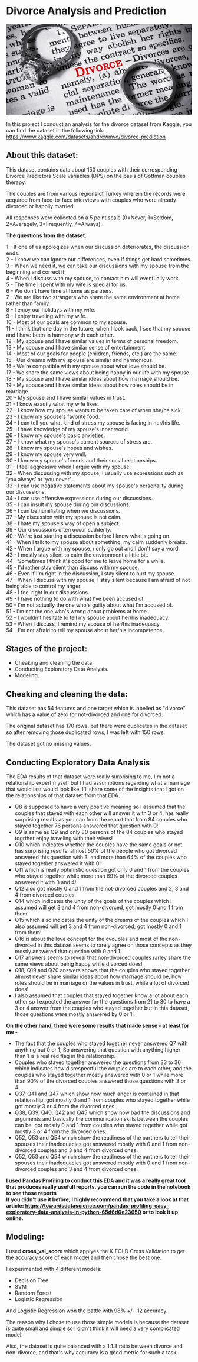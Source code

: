 # Divorce Analysis and Prediction

<img src="https://github.com/Aml-Hassan-Abd-El-hamid/Divorce-Analysis-and-Prediction/blob/main/divorce-rings.jpg">

In this project I conduct an analysis for the divorce dataset from Kaggle, you can find the dataset in the following link: https://www.kaggle.com/datasets/andrewmvd/divorce-prediction

## About this dataset:

This dataset contains data about 150 couples with their corresponding Divorce Predictors Scale variables (DPS) on the basis of Gottman couples therapy.

The couples are from various regions of Turkey wherein the records were acquired from face-to-face interviews with couples who were already divorced or happily married.

All responses were collected on a 5 point scale (0=Never, 1=Seldom, 2=Averagely, 3=Frequently, 4=Always).

**The questions from the dataset:**

1 - If one of us apologizes when our discussion deteriorates, the discussion ends.<br>
2 - I know we can ignore our differences, even if things get hard sometimes.<br>
3 - When we need it, we can take our discussions with my spouse from the beginning and correct it.<br>
4 - When I discuss with my spouse, to contact him will eventually work.<br>
5 - The time I spent with my wife is special for us.<br>
6 - We don't have time at home as partners.<br>
7 - We are like two strangers who share the same environment at home rather than family.<br>
8 - I enjoy our holidays with my wife.<br>
9 - I enjoy traveling with my wife.<br>
10 - Most of our goals are common to my spouse.<br>
11 - I think that one day in the future, when I look back, I see that my spouse and I have been in harmony with each other.<br>
12 - My spouse and I have similar values in terms of personal freedom.<br>
13 - My spouse and I have similar sense of entertainment.<br>
14 - Most of our goals for people (children, friends, etc.) are the same.<br>
15 - Our dreams with my spouse are similar and harmonious.<br>
16 - We're compatible with my spouse about what love should be.<br>
17 - We share the same views about being happy in our life with my spouse.<br>
18 - My spouse and I have similar ideas about how marriage should be.<br>
19 - My spouse and I have similar ideas about how roles should be in marriage.<br>
20 - My spouse and I have similar values in trust.<br>
21 - I know exactly what my wife likes.<br>
22 - I know how my spouse wants to be taken care of when she/he sick.<br>
23 - I know my spouse's favorite food.<br>
24 - I can tell you what kind of stress my spouse is facing in her/his life.<br>
25 - I have knowledge of my spouse's inner world.<br>
26 - I know my spouse's basic anxieties.<br>
27 - I know what my spouse's current sources of stress are.<br>
28 - I know my spouse's hopes and wishes.<br>
29 - I know my spouse very well.<br>
30 - I know my spouse's friends and their social relationships.<br>
31 - I feel aggressive when I argue with my spouse.<br>
32 - When discussing with my spouse, I usually use expressions such as ‘you always’ or ‘you never’ .<br>
33 - I can use negative statements about my spouse's personality during our discussions.<br>
34 - I can use offensive expressions during our discussions.<br>
35 - I can insult my spouse during our discussions.<br>
36 - I can be humiliating when we discussions.<br>
37 - My discussion with my spouse is not calm.<br>
38 - I hate my spouse's way of open a subject.<br>
39 - Our discussions often occur suddenly.<br>
40 - We're just starting a discussion before I know what's going on.<br>
41 - When I talk to my spouse about something, my calm suddenly breaks.<br>
42 - When I argue with my spouse, ı only go out and I don't say a word.<br>
43 - I mostly stay silent to calm the environment a little bit.<br>
44 - Sometimes I think it's good for me to leave home for a while.<br>
45 - I'd rather stay silent than discuss with my spouse.<br>
46 - Even if I'm right in the discussion, I stay silent to hurt my spouse.<br>
47 - When I discuss with my spouse, I stay silent because I am afraid of not being able to control my anger.<br>
48 - I feel right in our discussions.<br>
49 - I have nothing to do with what I've been accused of.<br>
50 - I'm not actually the one who's guilty about what I'm accused of.<br>
51 - I'm not the one who's wrong about problems at home.<br>
52 - I wouldn't hesitate to tell my spouse about her/his inadequacy.<br>
53 - When I discuss, I remind my spouse of her/his inadequacy.<br>
54 - I'm not afraid to tell my spouse about her/his incompetence.


## Stages of the project:

- Cheaking and cleaning the data.
- Conducting Exploratory Data Analysis.
- Modeling.

## Cheaking and cleaning the data:

This dataset has 54 features and one target which is labelled as "divorce" which has a value of zero for not-divorced and one for divorced.

The original dataset has 170 rows, but there were duplicates in the dataset so after removing those duplicated rows, I was left with 150 rows. 

The dataset got no missing values.

## Conducting Exploratory Data Analysis

The EDA results of that dataset were really surprising to me, I'm not a relationship expert myself but I had assumptions regarding what a marriage that would last would look like. I'll share some of the insights that I got on the relationships of that dataset from that EDA.

- Q8 is supposed to have a very positive meaning so I assumed that the couples that stayed with each other will answer it with 3 or 4, has really surprising results as you can from the report that from 84 couples who stayed together 76 persons answered that question with 0!
- Q9 is same as Q9 and only 80 persons of the 84 couples who stayed togrther enjoy traveling with their wives!
- Q10 which indicates whether the couples have the same goals or not has surprising results: almost 50% of the people who got divorced answered this question with 3, and more than 64% of the couples who stayed together answered it with 0!
- Q11 which is really optimistic question got only 0 and 1 from the couples who stayed together while more than 69% of the divorced couples answered it with 3 and 4!
- Q12 also got mostly 0 and 1 from the not-divorced couples and 2, 3 and 4 from divorced couples.
- Q14 which indicates the unity of the goals of the couples which I assumed will get 3 and 4 from non-divorced, got mostly 0 and 1 from them!
- Q15 which also indicates the unity of the dreams of the couples which I also assumed will get 3 and 4 from non-divorced, got mostly 0 and 1 from them!
- Q16 is about the love concept for the cvouples and most of the non-divorced in this dataset seems to rarely agree on those concepts as they mostly answered that question with 0 and 1.
- Q17 answers seems to reveal that non-divorced couples rarley share the same views about being happy while divorced does!
- Q18, Q19 and Q20 answers shows that the couples who stayed together almost never share similar ideas about how marriage should be, how roles should be in marriage or the values in trust, while a lot of divorced does!
- I also assumed that couples that stayed together know a lot about each other so I expected the answer for the questions from 21 to 30 to have a 3 or 4 answer from the couples who stayed together but in this dataset, those questions were mostly answered by 0 or 1! 

**On the other hand, there were some results that made sense - at least for me -** 

- The fact that the couples who stayed together never answered Q7 with anything but 0 or 1, So answering that question with anything higher than 1 is a real red flag in the relationship.
- Couples who stayed together answered the questions from 33 to 36 which indicates how disrespectful the couples are to each other, and the couples who stayed together mostly answered with 0 or 1 while more than 90% of the divorced couples answered those questions with 3 or 4.
- Q37,  Q41 and Q47 which show how much anger is contained in that relationship, got mostly 0 and 1 from couples who stayed together while got mostly 3 or 4 from the divorced ones.
- Q38,  Q39, Q40, Q42 and Q45 which show how bad the discussions and arguments and basically the communication skills between the couples can be, got mostly 0 and 1 from couples who stayed together while got mostly 3 or 4 from the divorced ones.
- Q52, Q53 and Q54 which show the readiness of the partners to tell their spouses their inadequacies got answered mostly with 0 and 1 from non-divorced couples and 3 and 4 from divorced ones. 
- Q52, Q53 and Q54 which show the readiness of the partners to tell their spouses their inadequacies got answered mostly with 0 and 1 from non-divorced couples and 3 and 4 from divorced ones. 

**I used Pandas Profiling to conduct this EDA and it was a really great tool that produces really usefull reports. you can run the code in the notebook to see those reports<br> If you didn't use it before, I highly recommend that you take a look at that article: https://towardsdatascience.com/pandas-profiling-easy-exploratory-data-analysis-in-python-65d6d0e23650 or to look it up online.**

## Modeling:

I used **cross_val_score** which applyes the K-FOLD Cross Validation to get the accuracy score of each model and then chose the best one.

I experimented with 4 different models:

- Decision Tree
- SVM
- Random Forest
- Logistic Regression

And Logistic Regression won the battle with 98% +/- .12 accuracy.

The reason why I chose to use those simple models is because the dataset is quite small and simple so I didn't think it will need a very complicated model.

Also, the dataset is quite balanced with a 1:1.3 ratio between divorce and non-divorce, and that's why accuracy is a good metric for such a task.
